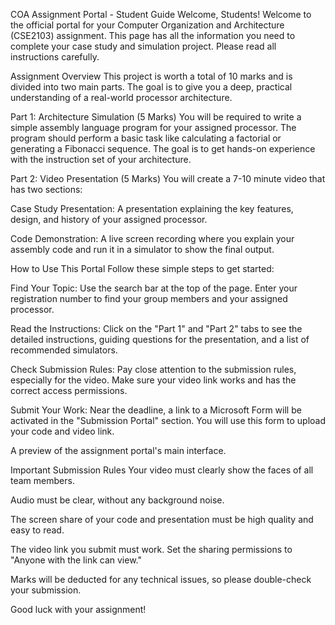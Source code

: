 COA Assignment Portal - Student Guide
Welcome, Students!
Welcome to the official portal for your Computer Organization and Architecture (CSE2103) assignment. This page has all the information you need to complete your case study and simulation project. Please read all instructions carefully.

Assignment Overview
This project is worth a total of 10 marks and is divided into two main parts. The goal is to give you a deep, practical understanding of a real-world processor architecture.

Part 1: Architecture Simulation (5 Marks)
You will be required to write a simple assembly language program for your assigned processor. The program should perform a basic task like calculating a factorial or generating a Fibonacci sequence. The goal is to get hands-on experience with the instruction set of your architecture.

Part 2: Video Presentation (5 Marks)
You will create a 7-10 minute video that has two sections:

Case Study Presentation: A presentation explaining the key features, design, and history of your assigned processor.

Code Demonstration: A live screen recording where you explain your assembly code and run it in a simulator to show the final output.

How to Use This Portal
Follow these simple steps to get started:

Find Your Topic: Use the search bar at the top of the page. Enter your registration number to find your group members and your assigned processor.

Read the Instructions: Click on the "Part 1" and "Part 2" tabs to see the detailed instructions, guiding questions for the presentation, and a list of recommended simulators.

Check Submission Rules: Pay close attention to the submission rules, especially for the video. Make sure your video link works and has the correct access permissions.

Submit Your Work: Near the deadline, a link to a Microsoft Form will be activated in the "Submission Portal" section. You will use this form to upload your code and video link.

A preview of the assignment portal's main interface.

Important Submission Rules
Your video must clearly show the faces of all team members.

Audio must be clear, without any background noise.

The screen share of your code and presentation must be high quality and easy to read.

The video link you submit must work. Set the sharing permissions to "Anyone with the link can view."

Marks will be deducted for any technical issues, so please double-check your submission.

Good luck with your assignment!
